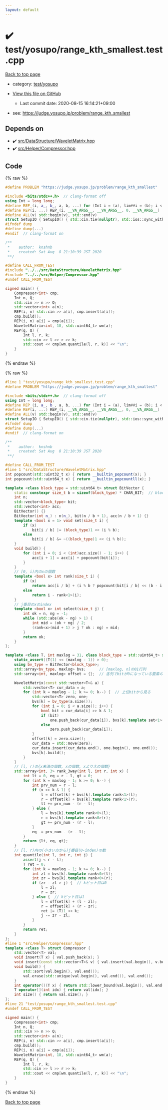 ```yaml
---
layout: default
---
```


<!-- mathjax config similar to math.stackexchange -->
<script type="text/javascript" async
  src="https://cdnjs.cloudflare.com/ajax/libs/mathjax/2.7.5/MathJax.js?config=TeX-MML-AM_CHTML">
</script>
<script type="text/x-mathjax-config">
  MathJax.Hub.Config({
    TeX: { equationNumbers: { autoNumber: "AMS" }},
    tex2jax: {
      inlineMath: [ ['$','$'] ],
      processEscapes: true
    },
    "HTML-CSS": { matchFontHeight: false },
    displayAlign: "left",
    displayIndent: "2em"
  });
</script>

<script type="text/javascript" src="https://cdnjs.cloudflare.com/ajax/libs/jquery/3.4.1/jquery.min.js"></script>
<script src="https://cdn.jsdelivr.net/npm/jquery-balloon-js@1.1.2/jquery.balloon.min.js" integrity="sha256-ZEYs9VrgAeNuPvs15E39OsyOJaIkXEEt10fzxJ20+2I=" crossorigin="anonymous"></script>
<script type="text/javascript" src="../../../assets/js/copy-button.js"></script>
<link rel="stylesheet" href="../../../assets/css/copy-button.css" />


# :heavy_check_mark: test/yosupo/range_kth_smallest.test.cpp

<a href="../../../index.html">Back to top page</a>

* category: <a href="../../../index.html#0b58406058f6619a0f31a172defc0230">test/yosupo</a>
* <a href="{{ site.github.repository_url }}/blob/master/test/yosupo/range_kth_smallest.test.cpp">View this file on GitHub</a>
    - Last commit date: 2020-08-15 16:14:21+09:00


* see: <a href="https://judge.yosupo.jp/problem/range_kth_smallest">https://judge.yosupo.jp/problem/range_kth_smallest</a>


## Depends on

* :heavy_check_mark: <a href="../../../library/src/DataStructure/WaveletMatrix.hpp.html">src/DataStructure/WaveletMatrix.hpp</a>
* :heavy_check_mark: <a href="../../../library/src/Helper/Compressor.hpp.html">src/Helper/Compressor.hpp</a>


## Code

<a id="unbundled"></a>
{% raw %}
```cpp
#define PROBLEM "https://judge.yosupo.jp/problem/range_kth_smallest"

#include <bits/stdc++.h>  // clang-format off
using Int = long long;
#define REP_(i, a_, b_, a, b, ...) for (Int i = (a), lim##i = (b); i < lim##i; i++)
#define REP(i, ...) REP_(i, __VA_ARGS__, __VA_ARGS__, 0, __VA_ARGS__)
#define ALL(v) std::begin(v), std::end(v)
struct SetupIO { SetupIO() { std::cin.tie(nullptr), std::ios::sync_with_stdio(false), std::cout << std::fixed << std::setprecision(13); } } setup_io;
#ifndef dump
#define dump(...)
#endif  // clang-format on

/**
 *    author:  knshnb
 *    created: Sat Aug  8 21:10:39 JST 2020
 **/

#define CALL_FROM_TEST
#include "../../src/DataStructure/WaveletMatrix.hpp"
#include "../../src/Helper/Compressor.hpp"
#undef CALL_FROM_TEST

signed main() {
    Compressor<int> cmp;
    Int n, Q;
    std::cin >> n >> Q;
    std::vector<int> a(n);
    REP(i, n) std::cin >> a[i], cmp.insert(a[i]);
    cmp.build();
    REP(i, n) a[i] = cmp(a[i]);
    WaveletMatrix<int, 18, std::uint64_t> wm(a);
    REP(q, Q) {
        Int l, r, k;
        std::cin >> l >> r >> k;
        std::cout << cmp[wm.quantile(l, r, k)] << "\n";
    }
}

```
{% endraw %}

<a id="bundled"></a>
{% raw %}
```cpp
#line 1 "test/yosupo/range_kth_smallest.test.cpp"
#define PROBLEM "https://judge.yosupo.jp/problem/range_kth_smallest"

#include <bits/stdc++.h>  // clang-format off
using Int = long long;
#define REP_(i, a_, b_, a, b, ...) for (Int i = (a), lim##i = (b); i < lim##i; i++)
#define REP(i, ...) REP_(i, __VA_ARGS__, __VA_ARGS__, 0, __VA_ARGS__)
#define ALL(v) std::begin(v), std::end(v)
struct SetupIO { SetupIO() { std::cin.tie(nullptr), std::ios::sync_with_stdio(false), std::cout << std::fixed << std::setprecision(13); } } setup_io;
#ifndef dump
#define dump(...)
#endif  // clang-format on

/**
 *    author:  knshnb
 *    created: Sat Aug  8 21:10:39 JST 2020
 **/

#define CALL_FROM_TEST
#line 1 "src/DataStructure/WaveletMatrix.hpp"
int popcount(std::uint32_t x) { return __builtin_popcount(x); }
int popcount(std::uint64_t x) { return __builtin_popcountll(x); }

template <class block_type = std::uint64_t> struct BitVector {
    static constexpr size_t b = sizeof(block_type) * CHAR_BIT;  // blockのサイズ
    int n;
    std::vector<block_type> bit;
    std::vector<int> acc;
    BitVector() {}
    BitVector(int n_) : n(n_), bit(n / b + 1), acc(n / b + 1) {}
    template <bool x = 1> void set(size_t i) {
        if (x)
            bit[i / b] |= (block_type)1 << (i % b);
        else
            bit[i / b] &= ~((block_type)1 << (i % b));
    }
    void build() {
        for (int i = 0; i < (int)acc.size() - 1; i++) {
            acc[i + 1] = acc[i] + popcount(bit[i]);
        }
    }
    // [0, i)内のxの個数
    template <bool x> int rank(size_t i) {
        if (x)
            return acc[i / b] + (i % b ? popcount(bit[i / b] << (b - i % b)) : 0);
        else
            return i - rank<1>(i);
    }
    // j番目のxのindex
    template <bool x> int select(size_t j) {
        int ok = n, ng = -1;
        while (std::abs(ok - ng) > 1) {
            int mid = (ok + ng) / 2;
            (rank<x>(mid + 1) > j ? ok : ng) = mid;
        }
        return ok;
    }
};

template <class T, int maxlog = 31, class block_type = std::uint64_t> struct WaveletMatrix {
    static_assert((T(1) << (maxlog - 1)) > 0);
    using bv_type = BitVector<block_type>;
    std::array<bv_type, maxlog> bvs;      // [maxlog, n]の01行列
    std::array<int, maxlog> offset = {};  // 各列でbitが0になっている要素の数

    WaveletMatrix(const std::vector<T>& a) {
        std::vector<T> cur_data = a;
        for (int k = maxlog - 1; k >= 0; k--) {  // 上位bitから見る
            std::vector<T> zero, one;
            bvs[k] = bv_type(a.size());
            for (int i = 0; i < a.size(); i++) {
                bool bit = cur_data[i] >> k & 1;
                if (bit)
                    one.push_back(cur_data[i]), bvs[k].template set<1>(i);
                else
                    zero.push_back(cur_data[i]);
            }
            offset[k] = zero.size();
            cur_data = std::move(zero);
            cur_data.insert(cur_data.end(), one.begin(), one.end());
            bvs[k].build();
        }
    }
    // [l, r)の{x未満の個数, xの個数, xより大の個数}
    std::array<int, 3> rank_3way(int l, int r, int x) {
        int lt = 0, eq = r - l, gt = 0;
        for (int k = maxlog - 1; k >= 0; k--) {
            int prv_num = r - l;
            if (x >> k & 1) {
                l = offset[k] + bvs[k].template rank<1>(l);
                r = offset[k] + bvs[k].template rank<1>(r);
                lt += prv_num - (r - l);
            } else {
                l = bvs[k].template rank<0>(l);
                r = bvs[k].template rank<0>(r);
                gt += prv_num - (r - l);
            }
            eq -= prv_num - (r - l);
        }
        return {lt, eq, gt};
    }
    // [l, r)内の(小さい方から)j番目(0-index)の数
    int quantile(int l, int r, int j) {
        assert(j < r - l);
        T ret = 0;
        for (int k = maxlog - 1; k >= 0; k--) {
            int zl = bvs[k].template rank<0>(l);
            int zr = bvs[k].template rank<0>(r);
            if (zr - zl > j) {  // kビット目は0
                l = zl;
                r = zr;
            } else {  // kビット目は1
                l = offset[k] + (l - zl);
                r = offset[k] + (r - zr);
                ret |= (T)1 << k;
                j -= zr - zl;
            }
        }
        return ret;
    }
};
#line 1 "src/Helper/Compressor.hpp"
template <class T> struct Compressor {
    std::vector<T> val;
    void insert(T x) { val.push_back(x); }
    void insert(const std::vector<T>& v) { val.insert(val.begin(), v.begin(), v.end()); }
    void build() {
        std::sort(val.begin(), val.end());
        val.erase(std::unique(val.begin(), val.end()), val.end());
    }
    int operator()(T x) { return std::lower_bound(val.begin(), val.end(), x) - val.begin(); }
    T operator[](int idx) { return val[idx]; }
    int size() { return val.size(); }
};
#line 21 "test/yosupo/range_kth_smallest.test.cpp"
#undef CALL_FROM_TEST

signed main() {
    Compressor<int> cmp;
    Int n, Q;
    std::cin >> n >> Q;
    std::vector<int> a(n);
    REP(i, n) std::cin >> a[i], cmp.insert(a[i]);
    cmp.build();
    REP(i, n) a[i] = cmp(a[i]);
    WaveletMatrix<int, 18, std::uint64_t> wm(a);
    REP(q, Q) {
        Int l, r, k;
        std::cin >> l >> r >> k;
        std::cout << cmp[wm.quantile(l, r, k)] << "\n";
    }
}

```
{% endraw %}

<a href="../../../index.html">Back to top page</a>

